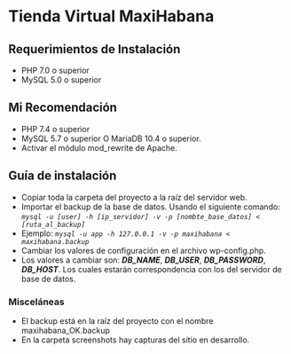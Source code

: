 # Tienda Virtual MaxiHabana

## **Requerimientos de Instalación**
- PHP 7.0 o superior
- MySQL 5.0 o superior

## **Mi Recomendación**
- PHP 7.4 o superior
- MySQL 5.7 o superior O MariaDB 10.4 o superior.
- Activar el módulo mod_rewrite de Apache.

## **Guía de instalación**
- Copiar toda la carpeta del proyecto a la raíz del servidor web.
- Importar el backup de la base de datos. Usando el siguiente comando: *`mysql -u [user] -h [ip_servidor] -v -p [nombte_base_datos] < [ruta_al_backup]`*
- Ejemplo: *`mysql -u app -h 127.0.0.1 -v -p maxihabana < maxihabana.backup`*
- Cambiar los valores de configuración en el archivo wp-config.php.
- Los valores a cambiar son: ***DB_NAME***, ***DB_USER***, ***DB_PASSWORD***, ***DB_HOST***. Los cuales estarán correspondencia con los del servidor de base de datos.

### Misceláneas
- El backup está en la raíz del proyecto con el nombre maxihabana_OK.backup
- En la carpeta screenshots hay capturas del sitio en desarrollo.
